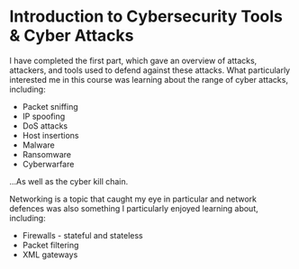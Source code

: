 # Introduction to Cybersecurity Tools & Cyber Attacks

I have completed the first part, which gave an overview of attacks, attackers, and tools used to defend against these attacks. What particularly interested me in this course was learning about the range of cyber attacks, including:

* Packet sniffing
* IP spoofing
* DoS attacks
* Host insertions
* Malware
* Ransomware
* Cyberwarfare

...As well as the cyber kill chain.

Networking is a topic that caught my eye in particular and network defences was also something I particularly enjoyed learning about, including:

* Firewalls - stateful and stateless
* Packet filtering
* XML gateways

